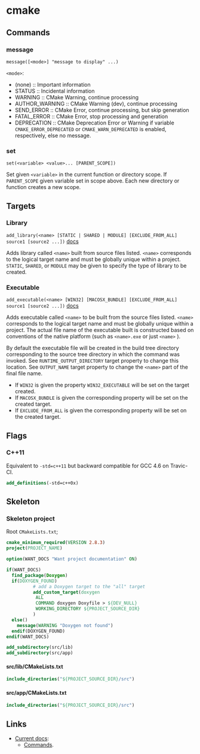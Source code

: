 cmake
=====

Commands
--------

### message

`message([<mode>] "message to display" ...)`
  
`<mode>`:

- (none)         :: Important information
- STATUS         :: Incidental information
- WARNING        :: CMake Warning, continue processing
- AUTHOR_WARNING :: CMake Warning (dev), continue processing
- SEND_ERROR     :: CMake Error, continue processing, but skip generation
- FATAL_ERROR    :: CMake Error, stop processing and generation
- DEPRECATION    :: CMake Deprecation Error or Warning if variable `CMAKE_ERROR_DEPRECATED` 
  or `CMAKE_WARN_DEPRECATED` is enabled, respectively, else no message.

### set

`set(<variable> <value>... [PARENT_SCOPE])`

Set given `<variable>` in the current function or directory scope. If `PARENT_SCOPE` given variable
set in scope above. Each new directory or function creates a new scope. 


Targets
-------

### Library

`add_library(<name> [STATIC | SHARED | MODULE] [EXCLUDE_FROM_ALL] source1 [source2 ...])`
[docs](https://cmake.org/cmake/help/latest/command/add_library.html)

Adds library called `<name>` built from source files listed. `<name>` corresponds to the logical
target name and must be globally unique within a project. `STATIC`, `SHARED`, or `MODULE` may be
given to specify the type of library to be created.

### Executable

`add_executable(<name> [WIN32] [MACOSX_BUNDLE] [EXCLUDE_FROM_ALL] source1 [source2 ...])`
[docs](https://cmake.org/cmake/help/latest/command/add_executable.html)

Adds executable called `<name>` to be built from the source files listed. `<name>` corresponds to
the logical target name and must be globally unique within a project. The actual file name of the
executable built is constructed based on conventions of the native platform (such as `<name>.exe`
or just `<name>` ).

By default the executable file will be created in the build tree directory corresponding to the
source tree directory in which the command was invoked. See `RUNTIME_OUTPUT_DIRECTORY` target
property to change this location. See `OUTPUT_NAME` target property to change the `<name>` part of
the final file name.

- If `WIN32` is given the property `WIN32_EXECUTABLE` will be set on the target created.
- If `MACOSX_BUNDLE` is given the corresponding property will be set on the created target.
- If `EXCLUDE_FROM_ALL` is given the corresponding property will be set on the created target.


Flags
-----

### C++11

Equivalent to `-std=c++11` but backward compatible for GCC 4.6 on Travic-CI.
```cmake
add_definitions(-std=c++0x) 
```


Skeleton
--------

### Skeleton project

Root `CMakeLists.txt`;

```cmake
cmake_minimum_required(VERSION 2.8.3)
project(PROJECT_NAME)

option(WANT_DOCS "Want project documentation" ON)

if(WANT_DOCS)
  find_package(Doxygen)
  if(DOXYGEN_FOUND)
          # add a Doxygen target to the "all" target
          add_custom_target(doxygen
           ALL
           COMMAND doxygen Doxyfile > ${DEV_NULL}
           WORKING_DIRECTORY ${PROJECT_SOURCE_DIR}
          )
  else()
    message(WARNING "Doxygen not found")
  endif(DOXYGEN_FOUND)
endif(WANT_DOCS)

add_subdirectory(src/lib)
add_subdirectory(src/app)
```

#### src/lib/CMakeLists.txt

```cmake
include_directories("${PROJECT_SOURCE_DIR}/src")
```

#### src/app/CMakeLists.txt

```cmake
include_directories("${PROJECT_SOURCE_DIR}/src")
```


Links
-----

- [Current docs](https://cmake.org/cmake/help/latest/):
    - [Commands](https://cmake.org/cmake/help/latest/manual/cmake-commands.7.html).

